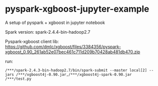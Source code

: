 # pyspark-xgboost-jupyter-example
A setup of pyspark + xgboost in jupyter notebook

Spark version: spark-2.4.4-bin-hadoop2.7

Pyspark-xgboost client lib: https://github.com/dmlc/xgboost/files/3384356/pyspark-xgboost_0.90_261ab52e07bec461c711d209b70428ab481db470.zip


run:
```
/***/spark-2.4.3-bin-hadoop2.7/bin/spark-submit --master local[2] --jars /***/xgboost4j-0.90.jar,/***/xgboost4j-spark-0.90.jar /***/test.py
```
